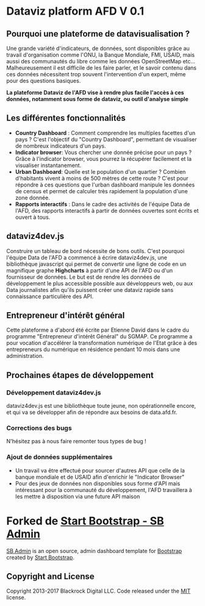 # Dataviz platform AFD V 0.1

## Pourquoi une plateforme de datavisualisation ? 

Une grande variété d'indicateurs, de données, sont disponibles grâce au travail d'organisation comme l'ONU, la Banque Mondiale, FMI, USAID, mais aussi des communautés du libre comme les données OpenStreetMap etc... Malheureusement il est difficile de les faire parler, et le savoir contenu dans ces données nécessitent trop souvent l'intervention d'un expert, même pour des questions basiques.

__La plateforme Dataviz de l'AFD vise à rendre plus facile l'accès à ces données, notamment sous forme de dataviz, ou outil d'analyse simple__


## Les différentes fonctionnalités

* __Country Dashboard__ : Comment comprendre les multiples facettes d'un pays ? C'est l'objectif du "Country Dashboard", permettant de visualiser de nombreux indicateurs d'un pays.
* __Indicator browser__: Vous chercher une donnée précise pour un pays ? Grâce à l'indicator browser, vous pourrez la récupérer facilement et la visualiser instantanement. 
* __Urban Dashboard__: Quelle est le population d'un quartier ? Combien d'habitants vivent à moins de 500 mètres de cette route ? C'est pour répondre à ces questions que l'urban dashboard manipule les données de census et permet de calculer très rapidement la population d'une zone donnée.
* __Rapports interactifs__ : Dans le cadre des activités de l'équipe Data de l'AFD, des rapports interactifs à partir de données ouvertes sont écrits et ouvert à tous.

## dataviz4dev.js

Construire un tableau de bord nécessite de bons outils. C'est pourquoi l'équipe Data de l'AFD a commencé à écrire dataviz4dev.js, une bibliothèque javascript qui permet de convertir une ligne de code en un magnifique graphe __Highcharts__ à partir d'une API de l'AFD ou d'un fournisseur de données. Le but est de rendre les données de développement le plus accessible possible aux développeurs web, ou aux Data journalistes afin qu'ils puissent créer une dataviz rapide sans connaissance particulière des API.

## Entrepreneur d'intérêt général

Cette plateforme a d'abord été écrite par Etienne David dans le cadre du programme "Entrepreneur d'intérêt Général" du SGMAP. Ce programme a pour vocation d'accélérer la transformation numérique de l'Etat grâce à des entrepreneurs du numérique en résidence pendant 10 mois dans une administration.

## Prochaines étapes de développement

### Développement dataviz4dev.js

dataviz4dev.js est une bibliothèque toute jeune, non opérationnelle encore, et qui va se développer afin de répondre aux besoins de data.afd.fr.

### Corrections des bugs

N'hésitez pas à nous faire remonter tous types de bug !

### Ajout de données supplémentaires
* Un travail va être effectué pour sourcer d'autres API que celle de la banque mondiale et de USAID afin d'enrichir le "Indicator Browser"
* Pour des jeux de données non disponibles sous forme d'API mais intéressant pour la communauté du développement, l'AFD travaillera à les mettre à disposition via une future API maison


# Forked de [Start Bootstrap - SB Admin](https://startbootstrap.com/template-overviews/sb-admin/)

[SB Admin](http://startbootstrap.com/template-overviews/sb-admin/) is an open source, admin dashboard template for [Bootstrap](http://getbootstrap.com/) created by [Start Bootstrap](http://startbootstrap.com/).

## Copyright and License

Copyright 2013-2017 Blackrock Digital LLC. Code released under the [MIT](https://github.com/BlackrockDigital/startbootstrap-sb-admin/blob/gh-pages/LICENSE) license.

